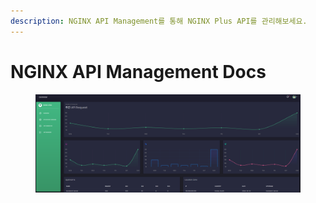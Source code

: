```yaml
---
description: NGINX API Management를 통해 NGINX Plus API를 관리해보세요.
---
```


# NGINX API Management Docs

<figure><img src=".gitbook/assets/image.png" alt=""><figcaption></figcaption></figure>
